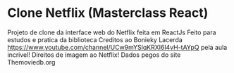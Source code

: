 # Clone Netflix (Masterclass React)
 Projeto de clone da interface web do Netflix feita em ReactJs
 Feito para estudos e pratica da biblioteca
 Creditos ao Bonieky Lacerda https://www.youtube.com/channel/UCw9mYSlqKRXI6l4vH-tAYpQ pela aula incrivel!
 Direitos de imagem ao Netflix!
 Dados pegos do site Themoviedb.org

